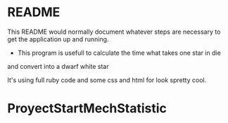 # README

This README would normally document whatever steps are necessary to get the
application up and running.

* This program is usefull to calculate the time what takes one star in die

and convert into a dwarf white star

It's using full ruby code and some css and html for look spretty cool.

# ProyectStartMechStatistic
